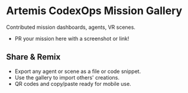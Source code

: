 # Artemis CodexOps Mission Gallery

Contributed mission dashboards, agents, VR scenes.
- PR your mission here with a screenshot or link!

## Share & Remix
- Export any agent or scene as a file or code snippet.
- Use the gallery to import others' creations.
- QR codes and copy/paste ready for mobile use.
